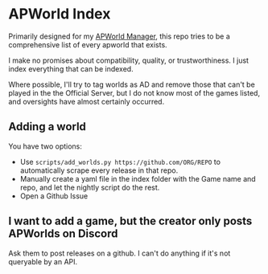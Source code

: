 # APWorld Index

Primarily designed for my [APWorld Manager](https://github.com/silasary/Archipelago/releases?q=Manager), this repo tries to be a comprehensive list of every apworld that exists.

I make no promises about compatibility, quality, or trustworthiness.  I just index everything that can be indexed.

Where possible, I'll try to tag worlds as AD and remove those that can't be played in the the Official Server, but I do not know most of the games listed, and oversights have almost certainly occurred.

## Adding a world

You have two options:
* Use `scripts/add_worlds.py https://github.com/ORG/REPO` to automatically scrape every release in that repo.
* Manually create a yaml file in the index folder with the Game name and repo, and let the nightly script do the rest.
* Open a Github Issue

## I want to add a game, but the creator only posts APWorlds on Discord

Ask them to post releases on a github.  I can't do anything if it's not queryable by an API.
